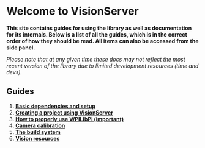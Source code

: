 # Welcome to VisionServer

__This site contains guides for using the library as well as documentation for its internals. Below is a list of all the guides, which is in the correct order of how they should be read. All items can also be accessed from the side panel.__

*Please note that at any given time these docs may not reflect the most recent version of the library due to limited development resources (time and devs).*

## Guides
1. __[Basic dependencies and setup](Setup-Dev.md)__
2. __[Creating a project using VisionServer](Robot-Project.md)__
3. __[How to properly use WPILibPi (important)](WPILibPi-Info.md)__
4. __[Camera calibration](Calibration.md)__
5. __[The build system](Build.md)__
6. __[Vision resources](References.md)__